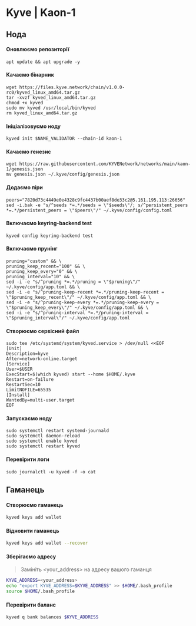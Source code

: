 # Kyve | Kaon-1
## Нода
#### Оновлюємо репозиторії
    apt update && apt upgrade -y
#### Качаємо бінарник
    wget https://files.kyve.network/chain/v1.0.0-rc0/kyved_linux_amd64.tar.gz
    tar -xvzf kyved_linux_amd64.tar.gz
    chmod +x kyved
    sudo mv kyved /usr/local/bin/kyved
    rm kyved_linux_amd64.tar.gz
#### Ініціалізовуємо ноду
    kyved init $NAME_VALIDATOR --chain-id kaon-1
#### Качаємо генезис
    wget https://raw.githubusercontent.com/KYVENetwork/networks/main/kaon-1/genesis.json
    mv genesis.json ~/.kyve/config/genesis.json
#### Додаємо піри
    peers="7820d73c4449e0e4328c9fc4437b00aef8de33c2@5.161.195.113:26656"
    sed -i.bak -e "s/^seeds *=.*/seeds = \"$seeds\"/; s/^persistent_peers *=.*/persistent_peers = \"$peers\"/" ~/.kyve/config/config.toml
#### Включаємо keyring-backend test
    kyved config keyring-backend test
#### Включаємо прунінг
    pruning="custom" && \
    pruning_keep_recent="100" && \
    pruning_keep_every="0" && \
    pruning_interval="10" && \
    sed -i -e "s/^pruning *=.*/pruning = \"$pruning\"/" ~/.kyve/config/app.toml && \
    sed -i -e "s/^pruning-keep-recent *=.*/pruning-keep-recent = \"$pruning_keep_recent\"/" ~/.kyve/config/app.toml && \
    sed -i -e "s/^pruning-keep-every *=.*/pruning-keep-every = \"$pruning_keep_every\"/" ~/.kyve/config/app.toml && \
    sed -i -e "s/^pruning-interval *=.*/pruning-interval = \"$pruning_interval\"/" ~/.kyve/config/app.toml
#### Створюємо сервісний файл
    sudo tee /etc/systemd/system/kyved.service > /dev/null <<EOF
    [Unit] 
    Description=kyve
    After=network-online.target
    [Service] 
    User=$USER
    ExecStart=$(which kyved) start --home $HOME/.kyve
    Restart=on-failure 
    RestartSec=10 
    LimitNOFILE=65535
    [Install] 
    WantedBy=multi-user.target
    EOF
#### Запускаємо ноду
    sudo systemctl restart systemd-journald
    sudo systemctl daemon-reload
    sudo systemctl enable kyved
    sudo systemctl restart kyved
#### Перевірити логи
    sudo journalctl -u kyved -f -o cat
## Гаманець
#### Створюємо гаманець
```bash
kyved keys add wallet
```
#### Відновити гаманець
```bash
kyved keys add wallet --recover
```
#### Зберігаємо адресу
> Замініть <your_address> на адресу вашого гаманця
```bash
KYVE_ADDRESS=<your_address>
echo "export KYVE_ADDRESS=$KYVE_ADDRESS" >> $HOME/.bash_profile
source $HOME/.bash_profile
```
#### Перевірити баланс
```bash
kyved q bank balances $KYVE_ADDRESS
```
